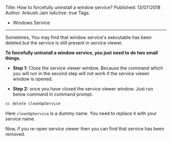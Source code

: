 Title: How to forcefully uninstall a window service?
Published: 13/07/2018
Author: Ankush Jain
IsActive: true
Tags:
  - Windows Service
---
Sometimes, You may find that window service's executable has been deleted but the service is still present in service viewer.

**To forcefully uninstall a window service, you just need to do two small things.**

- **Step 1:** Close the service viewer window. Because the command which you will run in the second step will not work if the service viewer window is opened.

- **Step 2:** once you have closed the service viewer window. Just run below command in command prompt.  

```powershell
sc delete cleanUpService
```
Here `cleanUpService` is a dummy name. You need to replace it with your service name.

Now, if you re-open service viewer then you can find that service has been removed.

                